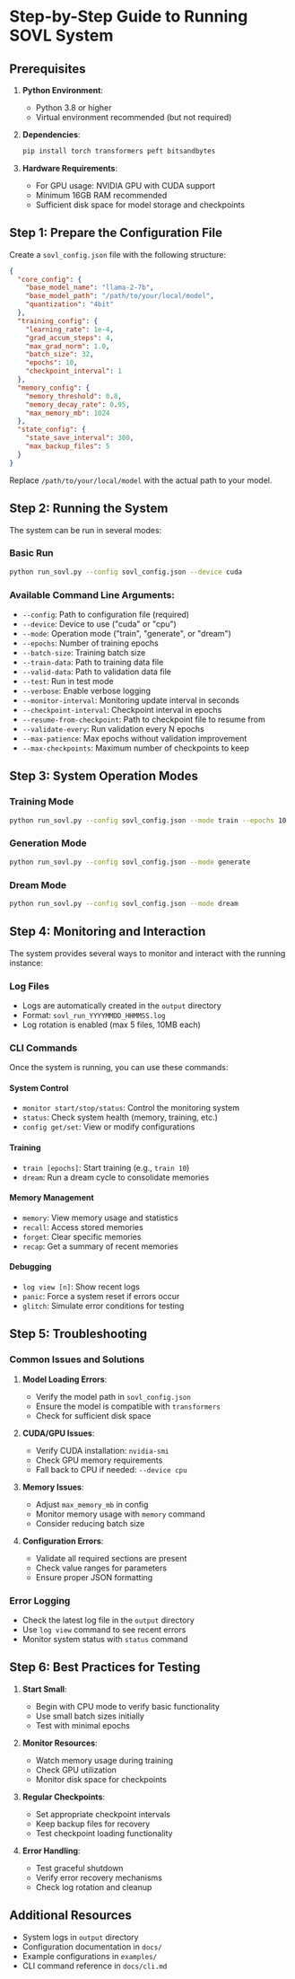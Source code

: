# Step-by-Step Guide to Running SOVL System

## Prerequisites

1. **Python Environment**:
   - Python 3.8 or higher
   - Virtual environment recommended (but not required)

2. **Dependencies**:
   ```bash
   pip install torch transformers peft bitsandbytes
   ```

3. **Hardware Requirements**:
   - For GPU usage: NVIDIA GPU with CUDA support
   - Minimum 16GB RAM recommended
   - Sufficient disk space for model storage and checkpoints

## Step 1: Prepare the Configuration File

Create a `sovl_config.json` file with the following structure:

```json
{
  "core_config": {
    "base_model_name": "llama-2-7b",
    "base_model_path": "/path/to/your/local/model",
    "quantization": "4bit"
  },
  "training_config": {
    "learning_rate": 1e-4,
    "grad_accum_steps": 4,
    "max_grad_norm": 1.0,
    "batch_size": 32,
    "epochs": 10,
    "checkpoint_interval": 1
  },
  "memory_config": {
    "memory_threshold": 0.8,
    "memory_decay_rate": 0.95,
    "max_memory_mb": 1024
  },
  "state_config": {
    "state_save_interval": 300,
    "max_backup_files": 5
  }
}
```

Replace `/path/to/your/local/model` with the actual path to your model.

## Step 2: Running the System

The system can be run in several modes:

### Basic Run
```bash
python run_sovl.py --config sovl_config.json --device cuda
```

### Available Command Line Arguments:
- `--config`: Path to configuration file (required)
- `--device`: Device to use ("cuda" or "cpu")
- `--mode`: Operation mode ("train", "generate", or "dream")
- `--epochs`: Number of training epochs
- `--batch-size`: Training batch size
- `--train-data`: Path to training data file
- `--valid-data`: Path to validation data file
- `--test`: Run in test mode
- `--verbose`: Enable verbose logging
- `--monitor-interval`: Monitoring update interval in seconds
- `--checkpoint-interval`: Checkpoint interval in epochs
- `--resume-from-checkpoint`: Path to checkpoint file to resume from
- `--validate-every`: Run validation every N epochs
- `--max-patience`: Max epochs without validation improvement
- `--max-checkpoints`: Maximum number of checkpoints to keep

## Step 3: System Operation Modes

### Training Mode
```bash
python run_sovl.py --config sovl_config.json --mode train --epochs 10
```

### Generation Mode
```bash
python run_sovl.py --config sovl_config.json --mode generate
```

### Dream Mode
```bash
python run_sovl.py --config sovl_config.json --mode dream
```

## Step 4: Monitoring and Interaction

The system provides several ways to monitor and interact with the running instance:

### Log Files
- Logs are automatically created in the `output` directory
- Format: `sovl_run_YYYYMMDD_HHMMSS.log`
- Log rotation is enabled (max 5 files, 10MB each)

### CLI Commands
Once the system is running, you can use these commands:

#### System Control
- `monitor start/stop/status`: Control the monitoring system
- `status`: Check system health (memory, training, etc.)
- `config get/set`: View or modify configurations

#### Training
- `train [epochs]`: Start training (e.g., `train 10`)
- `dream`: Run a dream cycle to consolidate memories

#### Memory Management
- `memory`: View memory usage and statistics
- `recall`: Access stored memories
- `forget`: Clear specific memories
- `recap`: Get a summary of recent memories

#### Debugging
- `log view [n]`: Show recent logs
- `panic`: Force a system reset if errors occur
- `glitch`: Simulate error conditions for testing

## Step 5: Troubleshooting

### Common Issues and Solutions

1. **Model Loading Errors**:
   - Verify the model path in `sovl_config.json`
   - Ensure the model is compatible with `transformers`
   - Check for sufficient disk space

2. **CUDA/GPU Issues**:
   - Verify CUDA installation: `nvidia-smi`
   - Check GPU memory requirements
   - Fall back to CPU if needed: `--device cpu`

3. **Memory Issues**:
   - Adjust `max_memory_mb` in config
   - Monitor memory usage with `memory` command
   - Consider reducing batch size

4. **Configuration Errors**:
   - Validate all required sections are present
   - Check value ranges for parameters
   - Ensure proper JSON formatting

### Error Logging
- Check the latest log file in the `output` directory
- Use `log view` command to see recent errors
- Monitor system status with `status` command

## Step 6: Best Practices for Testing

1. **Start Small**:
   - Begin with CPU mode to verify basic functionality
   - Use small batch sizes initially
   - Test with minimal epochs

2. **Monitor Resources**:
   - Watch memory usage during training
   - Check GPU utilization
   - Monitor disk space for checkpoints

3. **Regular Checkpoints**:
   - Set appropriate checkpoint intervals
   - Keep backup files for recovery
   - Test checkpoint loading functionality

4. **Error Handling**:
   - Test graceful shutdown
   - Verify error recovery mechanisms
   - Check log rotation and cleanup

## Additional Resources

- System logs in `output` directory
- Configuration documentation in `docs/`
- Example configurations in `examples/`
- CLI command reference in `docs/cli.md`



